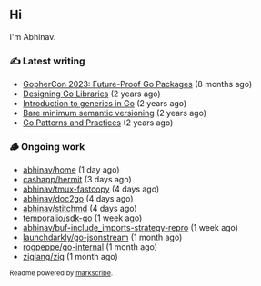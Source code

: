 ## Hi

I'm Abhinav.

### ✍️ Latest writing


- [GopherCon 2023: Future-Proof Go Packages](https://abhinavg.net/2023/09/27/future-proof-packages/) (8 months ago)
- [Designing Go Libraries](https://abhinavg.net/2022/12/06/designing-go-libraries/) (2 years ago)
- [Introduction to generics in Go](https://abhinavg.net/2022/11/23/generics-intro/) (2 years ago)
- [Bare minimum semantic versioning](https://abhinavg.net/2022/11/07/semver/) (2 years ago)
- [Go Patterns and Practices](https://abhinavg.net/2022/09/19/go-patterns-and-practices-talk/) (2 years ago)

### 🪵 Ongoing work


- [abhinav/home](https://github.com/abhinav/home) (1 day ago)
- [cashapp/hermit](https://github.com/cashapp/hermit) (3 days ago)
- [abhinav/tmux-fastcopy](https://github.com/abhinav/tmux-fastcopy) (4 days ago)
- [abhinav/doc2go](https://github.com/abhinav/doc2go) (4 days ago)
- [abhinav/stitchmd](https://github.com/abhinav/stitchmd) (4 days ago)
- [temporalio/sdk-go](https://github.com/temporalio/sdk-go) (1 week ago)
- [abhinav/buf-include_imports-strategy-repro](https://github.com/abhinav/buf-include_imports-strategy-repro) (1 week ago)
- [launchdarkly/go-jsonstream](https://github.com/launchdarkly/go-jsonstream) (1 month ago)
- [rogpeppe/go-internal](https://github.com/rogpeppe/go-internal) (1 month ago)
- [ziglang/zig](https://github.com/ziglang/zig) (1 month ago)

<sub>Readme powered by [markscribe](https://github.com/muesli/markscribe).</sub>
